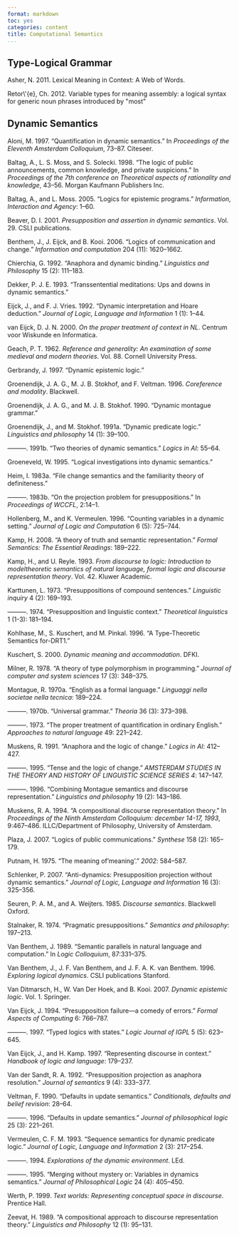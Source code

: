 ```yaml
---
format: markdown
toc: yes
categories: content
title: Computational Semantics
...
```


## Type-Logical Grammar

Asher, N. 2011. Lexical Meaning in Context: A Web of Words.

Retor\\'{e}, Ch. 2012. Variable types for meaning assembly: a logical syntax for generic noun phrases introduced by "most"


## Dynamic Semantics

Aloni, M. 1997. “Quantification in dynamic semantics.” In *Proceedings of the Eleventh Amsterdam Colloquium*, 73–87. Citeseer.

Baltag, A., L. S. Moss, and S. Solecki. 1998. “The logic of public announcements, common knowledge, and private suspicions.” In *Proceedings of the 7th conference on Theoretical aspects of rationality and knowledge*, 43–56. Morgan Kaufmann Publishers Inc.

Baltag, A., and L. Moss. 2005. “Logics for epistemic programs.” *Information, Interaction and Agency*: 1–60.

Beaver, D. I. 2001. *Presupposition and assertion in dynamic semantics*. Vol. 29. CSLI publications.

Benthem, J., J. Eijck, and B. Kooi. 2006. “Logics of communication and change.” *Information and computation* 204 (11): 1620–1662.

Chierchia, G. 1992. “Anaphora and dynamic binding.” *Linguistics and Philosophy* 15 (2): 111–183.

Dekker, P. J. E. 1993. “Transsentential meditations: Ups and downs in dynamic semantics.”

Eijck, J., and F. J. Vries. 1992. “Dynamic interpretation and Hoare deduction.” *Journal of Logic, Language and Information* 1 (1): 1–44.

van Eijck, D. J. N. 2000. *On the proper treatment of context in NL*. Centrum voor Wiskunde en Informatica.

Geach, P. T. 1962. *Reference and generality: An examination of some medieval and modern theories*. Vol. 88. Cornell University Press.

Gerbrandy, J. 1997. “Dynamic epistemic logic.”

Groenendijk, J. A. G., M. J. B. Stokhof, and F. Veltman. 1996. *Coreference and modality*. Blackwell.

Groenendijk, J. A. G., and M. J. B. Stokhof. 1990. “Dynamic montague grammar.”

Groenendijk, J., and M. Stokhof. 1991a. “Dynamic predicate logic.” *Linguistics and philosophy* 14 (1): 39–100.

———. 1991b. “Two theories of dynamic semantics.” *Logics in AI*: 55–64.

Groeneveld, W. 1995. “Logical investigations into dynamic semantics.”

Heim, I. 1983a. “File change semantics and the familiarity theory of definiteness.”

———. 1983b. “On the projection problem for presuppositions.” In *Proceedings of WCCFL*, 2:14–1.

Hollenberg, M., and K. Vermeulen. 1996. “Counting variables in a dynamic setting.” *Journal of Logic and Computation* 6 (5): 725–744.

Kamp, H. 2008. “A theory of truth and semantic representation.” *Formal Semantics: The Essential Readings*: 189–222.

Kamp, H., and U. Reyle. 1993. *From discourse to logic: Introduction to modeltheoretic semantics of natural language, formal logic and discourse representation theory*. Vol. 42. Kluwer Academic.

Karttunen, L. 1973. “Presuppositions of compound sentences.” *Linguistic inquiry* 4 (2): 169–193.

———. 1974. “Presupposition and linguistic context.” *Theoretical linguistics* 1 (1-3): 181–194.

Kohlhase, M., S. Kuschert, and M. Pinkal. 1996. “A Type-Theoretic Semantics for-DRT1.”

Kuschert, S. 2000. *Dynamic meaning and accommodation*. DFKI.

Milner, R. 1978. “A theory of type polymorphism in programming.” *Journal of computer and system sciences* 17 (3): 348–375.

Montague, R. 1970a. “English as a formal language.” *Linguaggi nella societae nella tecnica*: 189–224.

———. 1970b. “Universal grammar.” *Theoria* 36 (3): 373–398.

———. 1973. “The proper treatment of quantification in ordinary English.” *Approaches to natural language* 49: 221–242.

Muskens, R. 1991. “Anaphora and the logic of change.” *Logics in AI*: 412–427.

———. 1995. “Tense and the logic of change.” *AMSTERDAM STUDIES IN THE THEORY AND HISTORY OF LINGUISTIC SCIENCE SERIES 4*: 147–147.

———. 1996. “Combining Montague semantics and discourse representation.” *Linguistics and philosophy* 19 (2): 143–186.

Muskens, R. A. 1994. “A compositional discourse representation theory.” In *Proceedings of the Ninth Amsterdam Colloquium: december 14-17, 1993*, 9:467–486. ILLC/Department of Philosophy, University of Amsterdam.

Plaza, J. 2007. “Logics of public communications.” *Synthese* 158 (2): 165–179.

Putnam, H. 1975. “The meaning of’meaning’.” *2002*: 584–587.

Schlenker, P. 2007. “Anti-dynamics: Presupposition projection without dynamic semantics.” *Journal of Logic, Language and Information* 16 (3): 325–356.

Seuren, P. A. M., and A. Weijters. 1985. *Discourse semantics*. Blackwell Oxford.

Stalnaker, R. 1974. “Pragmatic presuppositions.” *Semantics and philosophy*: 197–213.

Van Benthem, J. 1989. “Semantic parallels in natural language and computation.” In *Logic Colloquium*, 87:331–375.

Van Benthem, J., J. F. Van Benthem, and J. F. A. K. van Benthem. 1996. *Exploring logical dynamics*. CSLI publications Stanford.

Van Ditmarsch, H., W. Van Der Hoek, and B. Kooi. 2007. *Dynamic epistemic logic*. Vol. 1. Springer.

Van Eijck, J. 1994. “Presupposition failure—a comedy of errors.” *Formal Aspects of Computing* 6: 766–787.

———. 1997. “Typed logics with states.” *Logic Journal of IGPL* 5 (5): 623–645.

Van Eijck, J., and H. Kamp. 1997. “Representing discourse in context.” *Handbook of logic and language*: 179–237.

Van der Sandt, R. A. 1992. “Presupposition projection as anaphora resolution.” *Journal of semantics* 9 (4): 333–377.

Veltman, F. 1990. “Defaults in update semantics.” *Conditionals, defaults and belief revision*: 28–64.

———. 1996. “Defaults in update semantics.” *Journal of philosophical logic* 25 (3): 221–261.

Vermeulen, C. F. M. 1993. “Sequence semantics for dynamic predicate logic.” *Journal of Logic, Language and Information* 2 (3): 217–254.

———. 1994. *Explorations of the dynamic environment*. LEd.

———. 1995. “Merging without mystery or: Variables in dynamics semantics.” *Journal of Philosophical Logic* 24 (4): 405–450.

Werth, P. 1999. *Text worlds: Representing conceptual space in discourse*. Prentice Hall.

Zeevat, H. 1989. “A compositional approach to discourse representation theory.” *Linguistics and Philosophy* 12 (1): 95–131.


